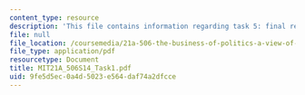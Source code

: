 ```yaml
---
content_type: resource
description: 'This file contains information regarding task 5: final reports.'
file: null
file_location: /coursemedia/21a-506-the-business-of-politics-a-view-of-latin-america-spring-2014/9fe5d5ec0a4d5023e564daf74a2dfcce_MIT21A_506S14_Task1.pdf
file_type: application/pdf
resourcetype: Document
title: MIT21A_506S14_Task1.pdf
uid: 9fe5d5ec-0a4d-5023-e564-daf74a2dfcce
---
```

